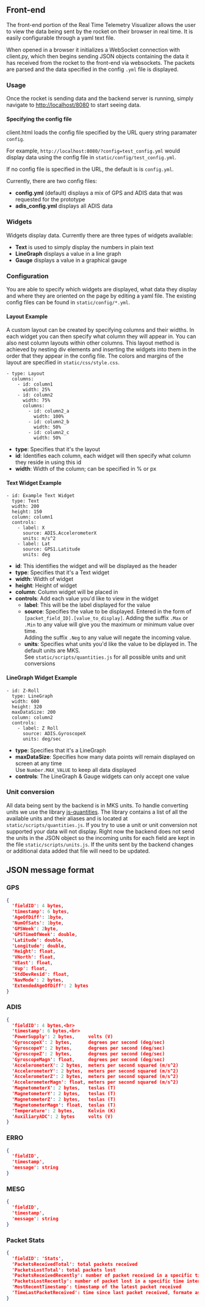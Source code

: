 ## Front-end

The front-end portion of the Real Time Telemetry Visualizer allows the user to view the data being sent by the rocket on their browser in real time.  It is easily configurable through a yaml text file.

When opened in a browser it initializes a WebSocket connection with client.py, which then begins sending JSON objects containing the data it has received from the rocket to the front-end via websockets.  The packets are parsed and the data specified in the config ```.yml``` file is displayed.

### Usage

Once the rocket is sending data and the backend server is running, simply navigate to [http://localhost/8080](http://localhost/8080) to start seeing data.

#### Specifying the config file

client.html loads the config file specified by the URL query string paramater ```config```.

For example, ```http://localhost:8080/?config=test_config.yml``` would display data using the config file in ```static/config/test_config.yml```.

If no config file is specified in the URL, the default is is ```config.yml```.

Currently, there are two config files:
* **config.yml** (default) displays a mix of GPS and ADIS data that was requested for the prototype
* **adis_config.yml** displays all ADIS data

### Widgets

Widgets display data.  Currently there are three types of widgets available:
* **Text** is used to simply display the numbers in plain text
* **LineGraph** displays a value in a line graph
* **Gauge** displays a value in a graphical gauge

### Configuration

You are able to specify which widgets are displayed, what data they display and where they are oriented on the page by editing a yaml file.  The existing config files can be found in ```static/config/*.yml```.

#### Layout Example

A custom layout can be created by specifying columns and their widths.  In each widget you can then specify what column they will appear in.  You can also nest column layouts within other columns.  This layout method is achieved by nesting div elements and inserting the widgets into them in the order that they appear in the config file.  The colors and margins of the layout are specified in ```static/css/style.css```.

    - type: Layout
      columns:
        - id: column1
          width: 25%
        - id: column2
          width: 75%
          columns:
            - id: column2_a
              width: 100%
            - id: column2_b
              width: 50%
            - id: column2_c
              width: 50%

* **type**:	Specifies that it's the layout
* **id**:	Identifies each column, each widget will then specify what column they reside in using this id
* **width**:	Width of the column; can be specified in % or px

#### Text Widget Example
    - id: Example Text Widget
      type: Text
      width: 200
      height: 150
      column: column1
      controls:
        - label: X
          source: ADIS.AccelerometerX
          units: m/s^2
        - label: Lat
          source: GPS1.Latitude
          units: deg

* **id**:	This identifies the widget and will be displayed as the header
* **type**:	Specifies that it's a Text widget
* **width**:	Width of widget
* **height**:	Height of widget
* **column**:	Column widget will be placed in
* **controls**:	Add each value you'd like to view in the widget
  * **label**:	This will be the label displayed for the value
  * **source**:	Specifies the value to be displayed.  Entered in the form of ```[packet_field_ID].[value_to_display]```.
  					    Adding the suffix ```.Max``` or ```.Min``` to any value will give you the maximum or minimum value over time.  
						    Adding the suffix ```.Neg``` to any value will negate the incoming value.
  * **units**:	Specifies what units you'd like the value to be diplayed in.  The default units are MKS.  
  					See ```static/scripts/quantities.js``` for all possible units and unit conversions

#### LineGraph Widget Example
    - id: Z-Roll
      type: LineGraph
      width: 600
      height: 320
      maxDataSize: 200
      column: column2
      controls:
        - label: Z Roll
          source: ADIS.GyroscopeX
          units: deg/sec

* **type**:	Specifies that it's a LineGraph
* **maxDataSize**:	Specifies how many data points will remain displayed on screen at any time  
								Use ```Number.MAX_VALUE``` to keep all data displayed
* **controls**:	The LineGraph & Gauge widgets can only accept one value

### Unit conversion

All data being sent by the backend is in MKS units.  To handle converting units we use the library [js-quantities](https://github.com/gentooboontoo/js-quantities).  The library contains a list of all the available units and their aliases and is located at ```static/scripts/quantities.js```.  If you try to use a unit or unit conversion not supported your data will not display.
Right now the backend does not send the units in the JSON object so the incoming units for each field are kept in the file ```static/scripts/units.js```.  If the units sent by the backend changes or additional data added that file will need to be updated.


## JSON message format

### GPS

```json
{
  'fieldID': 4 bytes,
  'timestamp': 6 bytes,
  'AgeOfDiff': 1byte,
  'NumOfSats': 1byte,
  'GPSWeek': 2byte,
  'GPSTimeOfWeek': double,
  'Latitude': double,
  'Longitude': double,
  'Height': float,
  'VNorth': float,
  'VEast': float,
  'Vup': float,
  'StdDevResid': float,
  'NavMode': 2 bytes,
  'ExtendedAgeOfDiff': 2 bytes
}
```


### ADIS

```json
{                             
  'fieldID': 4 bytes,<br>
  'timestamp': 6 bytes,<br>
  'PowerSupply': 2 bytes,     volts (V)
  'GyroscopeX': 2 bytes,      degrees per second (deg/sec)
  'GyroscopeY': 2 bytes,      degrees per second (deg/sec)
  'GyroscopeZ': 2 bytes,      degrees per second (deg/sec)
  'GyroscopeMagn': float,     degrees per second (deg/sec)
  'AccelerometerX': 2 bytes,  meters per second squared (m/s^2)
  'AccelerometerY': 2 bytes,  meters per second squared (m/s^2)
  'AccelerometerZ': 2 bytes,  meters per second squared (m/s^2)
  'AccelerometerMagn': float, meters per second squared (m/s^2)
  'MagnetometerX': 2 bytes,   teslas (T)
  'MagnetometerY': 2 bytes,   teslas (T)
  'MagnetometerZ': 2 bytes,   teslas (T)
  'MagnetometerMagn': float,  teslas (T)
  'Temperature': 2 bytes,     Kelvin (K)
  'AuxiliaryADC': 2 bytes     volts (V)
}
```

### ERRO

```json
{
  'fieldID',
  'timestamp',
  'message': string
}
```

### MESG

```json
{
  'fieldID',
  'timestamp',
  'message': string
}
```

### Packet Stats

```json
{
  'fieldID': 'Stats',
  'PacketsReceivedTotal': total packets received
  'PacketsLostTotal': total packets lost
  'PacketsReceivedRecently': number of packet received in a specific time interval
  'PacketsLostRecently': number of packet lost in a specific time interval
  'MostRecentTimestamp': timestamp of the latest packet received
  'TimeLastPacketReceived': time since last packet received, formate as hh:mm:ss:s
}
```

